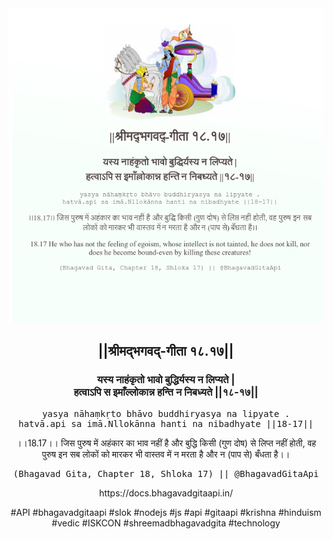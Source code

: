 <img src="../../asset/BG_18_17.png"/>
<center><h2>||श्रीमद्‍भगवद्‍-गीता १८.१७||</h2>
<h3>यस्य नाहंकृतो भावो बुद्धिर्यस्य न लिप्यते |<br/>हत्वाऽपि स इमाँल्लोकान्न हन्ति न निबध्यते ||१८-१७||</h3>
<pre>yasya nāhaṃkṛto bhāvo buddhiryasya na lipyate .<br/>hatvā.api sa imā.Nllokānna hanti na nibadhyate ||18-17||</pre>
<p>।।18.17।। जिस पुरुष में अहंकार का भाव नहीं है और बुद्धि किसी (गुण दोष) से लिप्त नहीं होती, वह पुरुष इन सब लोकों को मारकर भी वास्तव में न मरता है और न (पाप से) बँधता है।।</p>
<pre>(Bhagavad Gita, Chapter 18, Shloka 17) || @BhagavadGitaApi</pre><p>https://docs.bhagavadgitaapi.in/</p><p>#API #bhagavadgitaapi #slok #nodejs #js #api #gitaapi #krishna #hinduism #vedic #ISKCON #shreemadbhagavadgita #technology</p></center>